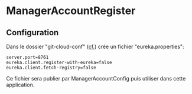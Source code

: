 # ManagerAccountRegister

## Configuration

Dans le dossier "git-cloud-conf" ([cf.](../ManagerAccountConfig/README.md)) crée un fichier "eureka.properties":
```
server.port=8761
eureka.client.register-with-eureka=false
eureka.client.fetch-registry=false
```

Ce fichier sera publier par ManagerAccountConfig puis utiliser dans cette application.